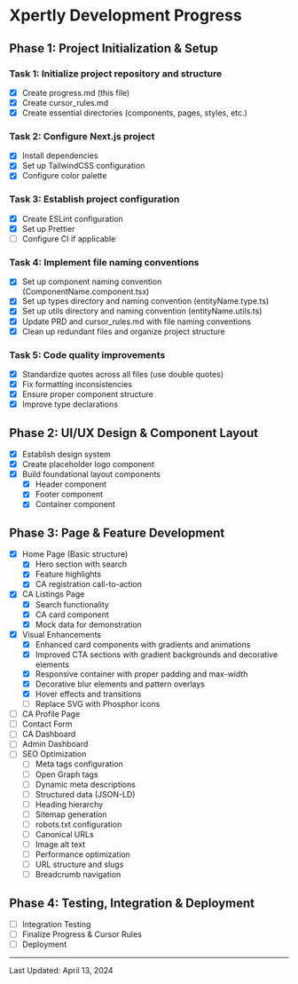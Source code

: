 # Xpertly Development Progress

## Phase 1: Project Initialization & Setup

### Task 1: Initialize project repository and structure

- [x] Create progress.md (this file)
- [x] Create cursor_rules.md
- [x] Create essential directories (components, pages, styles, etc.)

### Task 2: Configure Next.js project

- [x] Install dependencies
- [x] Set up TailwindCSS configuration
- [x] Configure color palette

### Task 3: Establish project configuration

- [x] Create ESLint configuration
- [x] Set up Prettier
- [ ] Configure CI if applicable

### Task 4: Implement file naming conventions

- [x] Set up component naming convention (ComponentName.component.tsx)
- [x] Set up types directory and naming convention (entityName.type.ts)
- [x] Set up utils directory and naming convention (entityName.utils.ts)
- [x] Update PRD and cursor_rules.md with file naming conventions
- [x] Clean up redundant files and organize project structure

### Task 5: Code quality improvements

- [x] Standardize quotes across all files (use double quotes)
- [x] Fix formatting inconsistencies
- [x] Ensure proper component structure
- [x] Improve type declarations

## Phase 2: UI/UX Design & Component Layout

- [x] Establish design system
- [x] Create placeholder logo component
- [x] Build foundational layout components
  - [x] Header component
  - [x] Footer component
  - [x] Container component

## Phase 3: Page & Feature Development

- [x] Home Page (Basic structure)
  - [x] Hero section with search
  - [x] Feature highlights
  - [x] CA registration call-to-action
- [x] CA Listings Page
  - [x] Search functionality
  - [x] CA card component
  - [x] Mock data for demonstration
- [x] Visual Enhancements
  - [x] Enhanced card components with gradients and animations
  - [x] Improved CTA sections with gradient backgrounds and decorative elements
  - [x] Responsive container with proper padding and max-width
  - [x] Decorative blur elements and pattern overlays
  - [x] Hover effects and transitions
  - [ ] Replace SVG with Phosphor icons
- [ ] CA Profile Page
- [ ] Contact Form
- [ ] CA Dashboard
- [ ] Admin Dashboard
- [ ] SEO Optimization
  - [ ] Meta tags configuration
  - [ ] Open Graph tags
  - [ ] Dynamic meta descriptions
  - [ ] Structured data (JSON-LD)
  - [ ] Heading hierarchy
  - [ ] Sitemap generation
  - [ ] robots.txt configuration
  - [ ] Canonical URLs
  - [ ] Image alt text
  - [ ] Performance optimization
  - [ ] URL structure and slugs
  - [ ] Breadcrumb navigation

## Phase 4: Testing, Integration & Deployment

- [ ] Integration Testing
- [ ] Finalize Progress & Cursor Rules
- [ ] Deployment

---

Last Updated: April 13, 2024
